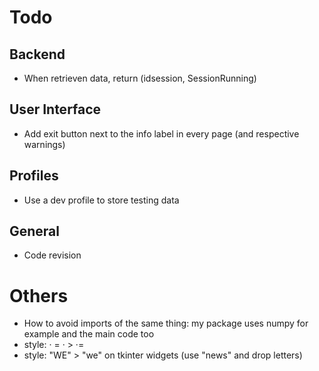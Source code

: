 # Todo

## Backend
- When retrieven data, return (idsession, SessionRunning)

## User Interface
- Add exit button next to the info label in every page (and respective warnings)

## Profiles
- Use a dev profile to store testing data

## General
- Code revision

# Others
- How to avoid imports of the same thing: my package uses numpy for example and the main code too
- style: · = · > ·=
- style: "WE" > "we" on tkinter widgets (use "news" and drop letters)